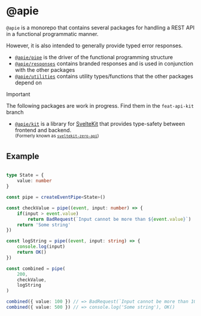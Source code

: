 # @apie

`@apie` is a monorepo that contains several packages for handling a REST API in a functional programmatic manner.

However, it is also intended to generally provide typed error responses.

- [`@apie/pipe`](./packages/pipe) is the driver of the functional programming structure
- [`@apie/responses`](./packages/responses) contains branded responses and is used in conjunction with the other packages
- [`@apie/utilities`](./packages/utility) contains utility types/functions that the other packages depend on

> [!IMPORTANT]  
> The following packages are work in progress. Find them in the `feat-api-kit` branch

- [`@apie/kit`](./packages/kit) is a library for [SvelteKit](https://kit.svelte.dev) that provides type-safety between frontend and backend.<br><sup>(Formerly known as [`sveltekit-zero-api`](https://github.com/Refzlund/sveltekit-zero-api))<sup/>

## Example

```ts

type State = {
	value: number
}

const pipe = createEventPipe<State>()

const checkValue = pipe((event, input: number) => {
	if(input > event.value)
		return BadRequest(`Input cannot be more than ${event.value}`)
	return 'Some string'
})

const logString = pipe((event, input: string) => {
	console.log(input)
	return OK()
})

const combined = pipe(
	200,
	checkValue,
	logString
)

combined({ value: 100 }) // => BadRequest(`Input cannot be more than 100`)
combined({ value: 500 }) // => console.log('Some string'), OK()

```